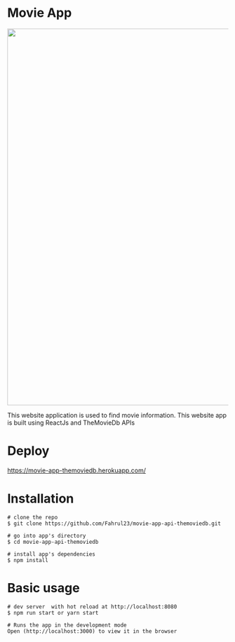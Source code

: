 # Movie App 

<img src="https://user-images.githubusercontent.com/53459506/128280745-6d42bdf2-e5f6-4d54-9604-b4565467b572.png" width="860"></img>


This website application is used to find movie information.
This website app is built using ReactJs and TheMovieDb APIs

# Deploy

https://movie-app-themoviedb.herokuapp.com/


# Installation

```
# clone the repo
$ git clone https://github.com/Fahrul23/movie-app-api-themoviedb.git

# go into app's directory
$ cd movie-app-api-themoviedb

# install app's dependencies
$ npm install

```

# Basic usage

```
# dev server  with hot reload at http://localhost:8080
$ npm run start or yarn start

# Runs the app in the development mode
Open (http://localhost:3000) to view it in the browser

```
